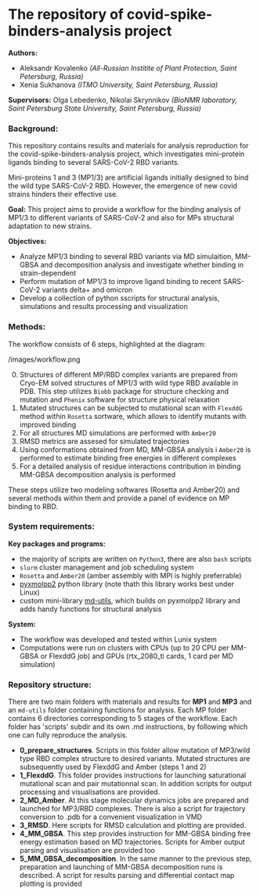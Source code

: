 # The repository of covid-spike-binders-analysis project
**Authors:**
- Aleksandr Kovalenko *(All-Russian Institite of Plant Protection, Saint Petersburg, Russia)*
- Xenia Sukhanova *(ITMO University, Saint Petersburg, Russia)*  

**Supervisors:** Olga Lebedenko, Nikolai Skrynnikov *(BioNMR laboratory, Saint Petersburg State University, Saint Petersburg, Russia)*

### Background:
This repository contains results and materials for analysis reproduction for the covid-spike-binders-analysis project, which investigates mini-protein ligands binding to several SARS-CoV-2 RBD variants.

Mini-proteins 1 and 3 (MP1/3) are artificial ligands initially designed to bind the wild type SARS-CoV-2 RBD. However, the emergence of new covid strains hinders their effective use. 

**Goal:** This project aims to provide a workflow for the binding analysis of MP1/3 to different variants of SARS-CoV-2 and also for MPs structural adaptation to new strains.

**Objectives:**
- Analyze MP1/3 binding to several RBD variants via MD simulaition, MM-GBSA and decomposition analysis and investigate whether binding in strain-dependent
- Perform mutation of MP1/3 to improve ligand binding to recent SARS-CoV-2 variants delta+ and omicron
- Develop a collection of python sscripts for structural analysis, simulations and results processing and visualization 

### Methods: 
The workflow consists of 6 steps, highlighted at the diagram:

/images/workflow.png

0. Structures of different MP/RBD complex variants are prepared from Cryo-EM solved structures of MP1/3 with wild type RBD available in PDB. This step utilizes `Biobb` package for structure checking and mutation and `Phenix` software for structure physical relaxation
1. Mutated structures can be subjected to mutational scan with `FlexddG` method within `Rosetta` sortware, which allows to identify mutants with improved binding
2. For all structures MD simulations are performed with `Amber20`
3. RMSD metrics are assesed for simulated trajectories
4. Using conformations obtained from MD, MM-GBSA analysis i `Amber20` is performed to estimate binding free energies in different complexes 
5. For a detailed analysis of residue interactions contribution in binding MM-GBSA decomposition analysis is performed

These steps utilize two modeling softwares (Rosetta and Amber20) and several methods within them and provide a panel of evidence on MP binding to RBD.

### System requirements:
**Key packages and programs:**
- the majority of scripts are written on `Python3`, there are also `bash` scripts
- `slurm` cluster management and job scheduling system
- `Rosetta` and `Amber20` (amber assembly with MPI is highly preferrable)
- [pyxmolpp2](https://github.com/sizmailov/pyxmolpp2) python library (note thath this library works best under Linux)
- custom mini-library [md-utils](https://github.com/OOLebedenko/md-utils), which builds on pyxmolpp2 library and adds handy functions for structural analysis

**System:**
- The workflow was developed and tested within Lunix system
- Computations were run on clusters with CPUs (up to 20 CPU per MM-GBSA or FlexddG job) and GPUs (rtx_2080_ti cards, 1 card per MD simulation)

### Repository structure:  

There are two main folders with materials and results for **MP1** and **MP3** and an `md-utils` folder containing functions for analysis. Each MP folder contains 6 directories corresponding to 5 stages of the workflow. Each folder has 'scripts' subdir and its own .md instructions, by following which one can fully reproduce the analysis.

- **0_prepare_structures**. Scripts in this folder allow mutation of MP3/wild type RBD complex structure to desired variants. Mutated structures are subsequently used by FlexddG and Amber (steps 1 and 2)
- **1_FlexddG**. This folder provides instructions for launching saturational mutational scan and pair mutationnal scan. In addition scripts for output processing and visualisations are provided.
- **2_MD_Amber**. At this stage molecular dynamics jobs are prepared and launched for MP3/RBD complexes. There is also a script for trajectory conversion to .pdb for a convenient visualization in VMD
- **3_RMSD**. Here scripts for RMSD calculation and plotting are provided.
- **4_MM_GBSA**. This step provides instruction for MM-GBSA binding free energy estimation based on MD trajectories. Scripts for Amber output parsing and visualisation are provided too
- **5_MM_GBSA_decomposition**. In the same manner to the previous step, preparation and launching of MM-GBSA decomposition runs is described. A script for results parsing and differential contact map plotting is provided
